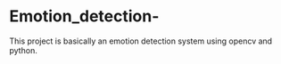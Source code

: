 # Emotion_detection-
This project is basically an emotion detection system using opencv and python. 
